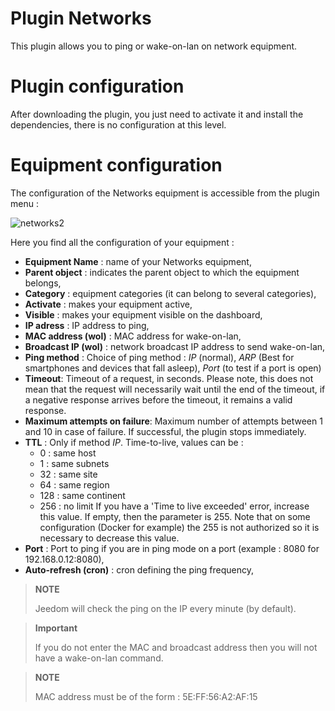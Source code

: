 # Plugin Networks

This plugin allows you to ping or wake-on-lan on network equipment.

# Plugin configuration

After downloading the plugin, you just need to activate it and install the dependencies, there is no configuration at this level.

# Equipment configuration

The configuration of the Networks equipment is accessible from the plugin menu :

![networks2](../images/networks2.PNG)

Here you find all the configuration of your equipment :

- **Equipment Name** : name of your Networks equipment,
- **Parent object** : indicates the parent object to which the equipment belongs,
- **Category** : equipment categories (it can belong to several categories),
- **Activate** : makes your equipment active,
- **Visible** : makes your equipment visible on the dashboard,
- **IP adress** : IP address to ping,
- **MAC address (wol)** : MAC address for wake-on-lan,
- **Broadcast IP (wol)** : network broadcast IP address to send wake-on-lan,
- **Ping method** : Choice of ping method : *IP* (normal), *ARP* (Best for smartphones and devices that fall asleep), *Port* (to test if a port is open)
- **Timeout**: Timeout of a request, in seconds. Please note, this does not mean that the request will necessarily wait until the end of the timeout, if a negative response arrives before the timeout, it remains a valid response.
- **Maximum attempts on failure**: Maximum number of attempts between 1 and 10 in case of failure. If successful, the plugin stops immediately.
- **TTL** : Only if method *IP*. Time-to-live, values ​​can be :
  - 0 : same host
  - 1 : same subnets
  - 32 : same site
  - 64 : same region
  - 128 : same continent
  - 256 : no limit
    If you have a 'Time to live exceeded' error, increase this value. If empty, then the parameter is 255. Note that on some configuration (Docker for example) the 255 is not authorized so it is necessary to decrease this value.
- **Port** : Port to ping if you are in ping mode on a port (example : 8080 for 192.168.0.12:8080),
- **Auto-refresh (cron)** : cron defining the ping frequency,

> **NOTE**
>
> Jeedom will check the ping on the IP every minute (by default).

> **Important**
>
> If you do not enter the MAC and broadcast address then you will not have a wake-on-lan command.

> **NOTE**
>
> MAC address must be of the form : 5E:FF:56:A2:AF:15
